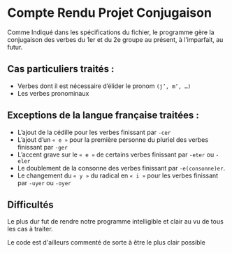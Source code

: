 # Compte Rendu Projet Conjugaison

Comme Indiqué dans les spécifications du fichier, le programme gère la conjugaison des verbes du 1er et du 2e groupe au présent, à l’imparfait, au futur. 


## Cas particuliers traités : 
-	Verbes dont il est nécessaire d’élider le pronom `(j’, m’, …)`
-	 Les verbes pronominaux


## Exceptions de la langue française traitées :
-	L’ajout de la cédille pour les verbes finissant par `-cer`
-	L’ajout d’un `« e »` pour la première personne du pluriel des verbes finissant par `-ger`
-	L’accent grave sur le `« e »` de certains verbes finissant par `-eter` ou `-eler`
-	Le doublement de la consonne des verbes finissant par `-e(consonne)er`.
-	Le changement du `« y »` du radical en `« i »` pour les verbes finissant par `-uyer` ou `-oyer`

## Difficultés
Le plus dur fut de rendre notre programme intelligible et clair au vu de tous les cas à traiter.


Le code est d'ailleurs commenté de sorte à être le plus clair possible
